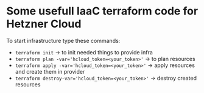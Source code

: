 # Some usefull IaaC terraform code for Hetzner Cloud
To start infrastructure type these commands:

* `terraform init` -> to init needed things to provide infra
* `terraform plan -var='hcloud_token=<your_token>'` -> to plan resources
* `terraform apply -var='hcloud_token=<your_token>'` -> apply resources and create them in provider
* `terraform destroy-var='hcloud_token=<your_token>'` -> destroy created resources